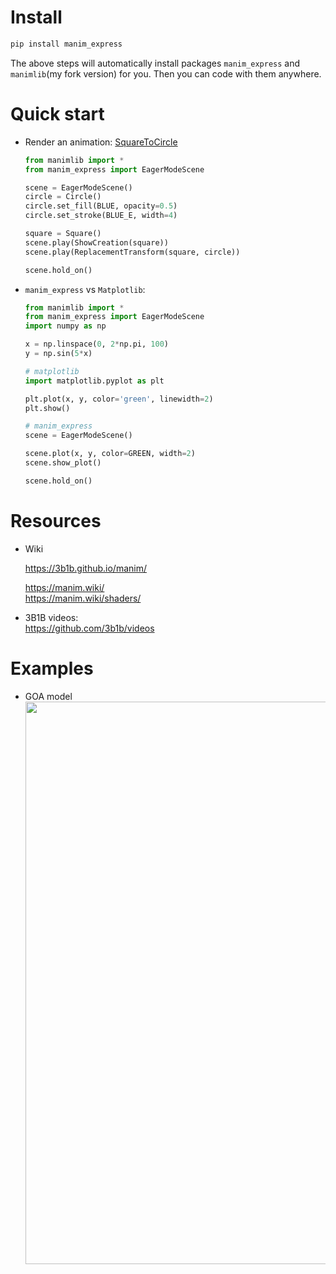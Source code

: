 

# Install

```bash
pip install manim_express
```

The above steps will automatically install packages `manim_express` and  `manimlib`(my fork version) for you. Then you can code with them anywhere.  



# Quick start

* Render an animation: [SquareToCircle](https://3b1b.github.io/manim/getting_started/quickstart.html#add-animations)

  ```python
  from manimlib import *
  from manim_express import EagerModeScene
  
  scene = EagerModeScene()
  circle = Circle()
  circle.set_fill(BLUE, opacity=0.5)
  circle.set_stroke(BLUE_E, width=4)
  
  square = Square()
  scene.play(ShowCreation(square))
  scene.play(ReplacementTransform(square, circle))
  
  scene.hold_on()
  ```
  
  

* `manim_express` vs `Matplotlib`:

  ```python
  from manimlib import *
  from manim_express import EagerModeScene
  import numpy as np
  
  x = np.linspace(0, 2*np.pi, 100)
  y = np.sin(5*x)
  
  # matplotlib
  import matplotlib.pyplot as plt
  
  plt.plot(x, y, color='green', linewidth=2)
  plt.show()
  
  # manim_express
  scene = EagerModeScene()
  
  scene.plot(x, y, color=GREEN, width=2)
  scene.show_plot()
  
  scene.hold_on()
  ```

  





# Resources

* Wiki  
  
  https://3b1b.github.io/manim/
  
  https://manim.wiki/  
  https://manim.wiki/shaders/
  
* 3B1B videos:  
  https://github.com/3b1b/videos





# Examples
* GOA model
  <img src="data/pic/GOA.PNG" width = "900"/>